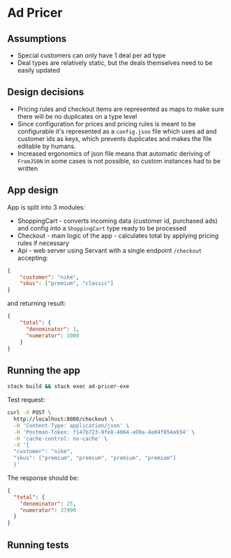 # Ad Pricer

## Assumptions
- Special customers can only have 1 deal per ad type
- Deal types are relatively static, but the deals themselves need to be easily updated

## Design decisions
- Pricing rules and checkout items are represented as maps to make sure there will be no duplicates on a type level
- Since configuration for prices and pricing rules is meant to be configurable it's represented as a `config.json` file which uses ad and customer ids as keys, which prevents duplicates and makes the file editable by humans.
- Increased ergonomics of json file means that automatic deriving of `FromJSON` in some cases is not possible, so custom instances had to be written

## App design
App is split into 3 modules:
- ShoppingCart - converts incoming data (customer id, purchased ads) and config into a `ShoppingCart` type ready to be processed
- Checkout - main logic of the app - calculates total by applying pricing rules if necessary
- Api - web server using Servant with a single endpoint `/checkout` accepting:
```json
{
    "customer": "nike",
    "skus": ["premium", "classic"]
}
```
and returning result:
```json
{
    "total": {
      "denominator": 1,
      "numerator": 1000
    }
}
```

## Running the app
```bash
stack build && stack exec ad-pricer-exe
```

Test request:
```bash
curl -X POST \
  http://localhost:8080/checkout \
  -H 'Content-Type: application/json' \
  -H 'Postman-Token: f147b723-9fe8-4064-a99a-4a04f854a934' \
  -H 'cache-control: no-cache' \
  -d '{
  "customer": "nike",
  "skus": ["premium", "premium", "premium", "premium"]
  }'
```

The response should be:
```json
{
  "total": {
    "denominator": 25,
    "numerator": 37999
  }
}
```

## Running tests

```bash
```
